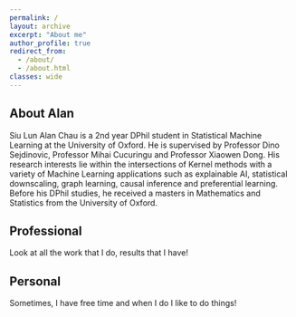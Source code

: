 ```yaml
---
permalink: /
layout: archive
excerpt: "About me"
author_profile: true
redirect_from: 
  - /about/
  - /about.html
classes: wide
---
```


## About Alan
Siu Lun Alan Chau is a 2nd year DPhil student in Statistical Machine Learning at the University of Oxford. He is supervised by Professor Dino Sejdinovic, Professor Mihai Cucuringu and Professor Xiaowen Dong. His research interests lie within the intersections of Kernel methods with a variety of Machine Learning applications such as explainable AI, statistical downscaling, graph learning, causal inference and preferential learning. Before his DPhil studies, he received a masters in Mathematics and Statistics from the University of Oxford.

## Professional

Look at all the work that I do, results that I have! 


## Personal
Sometimes, I have free time and when I do I like to do things!